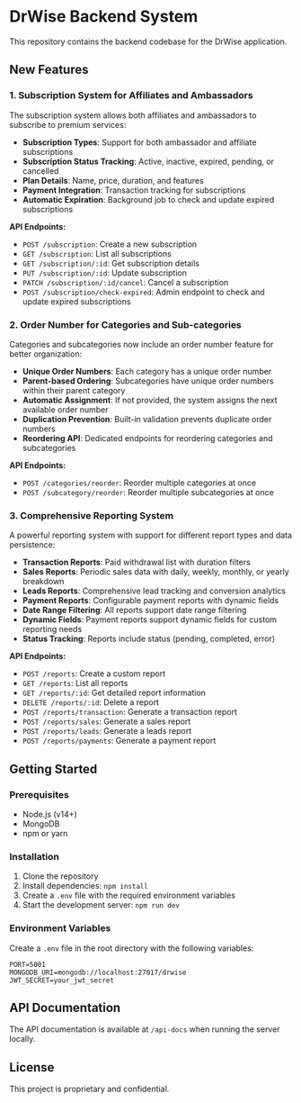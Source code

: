 # DrWise Backend System

This repository contains the backend codebase for the DrWise application.

## New Features

### 1. Subscription System for Affiliates and Ambassadors

The subscription system allows both affiliates and ambassadors to subscribe to premium services:

- **Subscription Types**: Support for both ambassador and affiliate subscriptions
- **Subscription Status Tracking**: Active, inactive, expired, pending, or cancelled
- **Plan Details**: Name, price, duration, and features
- **Payment Integration**: Transaction tracking for subscriptions
- **Automatic Expiration**: Background job to check and update expired subscriptions

**API Endpoints:**
- `POST /subscription`: Create a new subscription
- `GET /subscription`: List all subscriptions
- `GET /subscription/:id`: Get subscription details
- `PUT /subscription/:id`: Update subscription
- `PATCH /subscription/:id/cancel`: Cancel a subscription
- `POST /subscription/check-expired`: Admin endpoint to check and update expired subscriptions

### 2. Order Number for Categories and Sub-categories

Categories and subcategories now include an order number feature for better organization:

- **Unique Order Numbers**: Each category has a unique order number
- **Parent-based Ordering**: Subcategories have unique order numbers within their parent category
- **Automatic Assignment**: If not provided, the system assigns the next available order number
- **Duplication Prevention**: Built-in validation prevents duplicate order numbers
- **Reordering API**: Dedicated endpoints for reordering categories and subcategories

**API Endpoints:**
- `POST /categories/reorder`: Reorder multiple categories at once
- `POST /subcategory/reorder`: Reorder multiple subcategories at once

### 3. Comprehensive Reporting System

A powerful reporting system with support for different report types and data persistence:

- **Transaction Reports**: Paid withdrawal list with duration filters
- **Sales Reports**: Periodic sales data with daily, weekly, monthly, or yearly breakdown
- **Leads Reports**: Comprehensive lead tracking and conversion analytics
- **Payment Reports**: Configurable payment reports with dynamic fields
- **Date Range Filtering**: All reports support date range filtering
- **Dynamic Fields**: Payment reports support dynamic fields for custom reporting needs
- **Status Tracking**: Reports include status (pending, completed, error)

**API Endpoints:**
- `POST /reports`: Create a custom report
- `GET /reports`: List all reports
- `GET /reports/:id`: Get detailed report information
- `DELETE /reports/:id`: Delete a report
- `POST /reports/transaction`: Generate a transaction report
- `POST /reports/sales`: Generate a sales report
- `POST /reports/leads`: Generate a leads report
- `POST /reports/payments`: Generate a payment report

## Getting Started

### Prerequisites

- Node.js (v14+)
- MongoDB
- npm or yarn

### Installation

1. Clone the repository
2. Install dependencies: `npm install`
3. Create a `.env` file with the required environment variables
4. Start the development server: `npm run dev`

### Environment Variables

Create a `.env` file in the root directory with the following variables:

```
PORT=5001
MONGODB_URI=mongodb://localhost:27017/drwise
JWT_SECRET=your_jwt_secret
```

## API Documentation

The API documentation is available at `/api-docs` when running the server locally.

## License

This project is proprietary and confidential. 